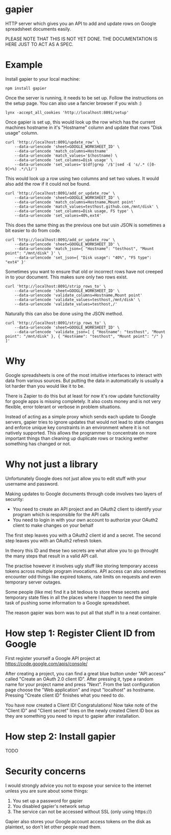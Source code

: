 gapier
======

HTTP server which gives you an API to add and update rows on Google spreadsheet documents easily.

PLEASE NOTE THAT THIS IS NOT YET DONE. THE DOCUMENTATION IS HERE JUST TO ACT AS A SPEC.

# Example

Install gapier to your local machine:

    npm install gapier
    
Once the server is running, it needs to be set up. Follow the instructions on the setup page. You can also use a fancier browser if you wish :)
    
    lynx -accept_all_cookies 'http://localhost:8091/setup'

Once gapier is set up, this would look up the row which has the current machines hostname in it's "Hostname" column and update that rows "Disk usage" column.

    curl 'http://localhost:8091/update_row' \
        --data-urlencode 'sheet=GOOGLE_WORKSHEET_ID' \
        --data-urlencode 'match_columns=Hostname'
        --data-urlencode 'match_values='$(hostname) \
        --data-urlencode 'set_columns=Disk usage' \
        --data-urlencode 'set_values='$(df|grep '/$'|sed -E 's/.* ([0-9]+%) .*/\1/')

This would look up a row using two columns and set two values. It would also add the row if it could not be found.

    curl 'http://localhost:8091/add_or_update_row' \
        --data-urlencode 'sheet=GOOGLE_WORKSHEET_ID' \
        --data-urlencode 'match_columns=Hostname,Mount point'
        --data-urlencode 'match_values=testhost.github.com,/mnt/disk' \
        --data-urlencode 'set_columns=Disk usage, FS type' \
        --data-urlencode 'set_values=40%,ext4'

This does the same thing as the previous one but usin JSON is sometimes a bit easier to do from code.

    curl 'http://localhost:8091/add_or_update_row' \
        --data-urlencode 'sheet=GOOGLE_WORKSHEET_ID' \
        --data-urlencode 'match_json={ "Hostname": "testhost", "Mount point": "/mnt/disk" }' \
        --data-urlencode 'set_json={ "Disk usage": "40%", "FS type": "ext4" }'

Sometimes you want to ensure that old or incorrect rows have not creeped in to your document. This makes sure only two rows exist.

    curl 'http://localhost:8091/strip_rows_to' \
        --data-urlencode 'sheet=GOOGLE_WORKSHEET_ID' \
        --data-urlencode 'validate_columns=Hostname,Mount point'
        --data-urlencode 'validate_values=testhost,/mnt/disk' \
        --data-urlencode 'validate_values=testhost,/'

Naturally this can also be done using the JSON method.

    curl 'http://localhost:8091/strip_rows_to' \
        --data-urlencode 'sheet=GOOGLE_WORKSHEET_ID' \
        --data-urlencode 'validate_json=[ { "Hostname": "testhost", "Mount point": "/mnt/disk" }, { "Hostname": "testhost", "Mount point": "/" } ]'

# Why

Google spreadsheets is one of the most intuitive interfaces to interact with data from various sources. But putting the data in automatically is usually a lot harder than you would like it to be.

There is Zapier to do this but at least for now it's row update functionality for google apps is missing completely. It also costs money and is not very flexible, error tolerant or verbose in problem situations.

Instead of acting as a simple proxy which sends each update to Google servers, gapier tries to ignore updates that would not lead to state changes and enforce unique key constraints in an environment where it is not natively supported. This allows the programmer to concentrate on more important things than cleaning up duplicate rows or tracking wether something has changed or not.

# Why not just a library

Unfortunately Google does not just allow you to edit stuff with your username and password.

Making updates to Google documents through code involves two layers of security:

* You need to create an API project and an OAuth2 client to identify your program which is responsible for the API calls
* You need to login in with your own account to authorize your OAuth2 client to make changes on your behalf

The first step leaves you with a OAuth2 client id and a secret. The second step leaves you with an OAuth2 refresh token.

In theory this ID and these two secrets are what allow you to go throught the many steps that result in a valid API call.

The practise however it involves ugly stuff like storing temporary access tokens across multiple program invocations. API access can also sometimes encounter odd things like expired tokens, rate limits on requests and even temporary server outages.

Some people (like me) find it a bit tedious to store these secrets and temporary state files in all the places where I happen to need the simple task of pushing some information to a Google spreadsheet.

The reason gapier was born was to put all that stuff in to a neat container.

# How step 1: Register Client ID from Google

First register yourself a Google API project at https://code.google.com/apis/console/

After creating a project, you can find a great blue button under "API access" called "Create an OAuth 2.0 client ID". After pressing it, type a random name for your project name and press "Next". From the last configuration page choose the "Web application" and input "localhost" as hostname. Pressing "Create client ID" finishes what you need to do.

You have now created a Client ID! Congratulations! Now take note of the "Client ID" and "Client secret" lines on the newly created Client ID box as they are something you need to input to gapier after installation.

# How step 2: Install gapier

TODO

# Security concerns

I would strongly advice you not to expose your service to the internet unless you are sure about some things:

1. You set up a password for gapier
2. You disabled gapier's network setup
3. The service can not be accessed without SSL (only using https://)
 
Gapier also stores your Google account access tokens on the disk as plaintext, so don't let other people read them.
